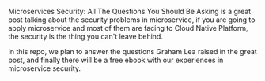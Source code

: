 
Microservices Security: All The Questions You Should Be Asking is a great post talking about the security problems in microservice, if you are going to apply microservice and most of them are facing to Cloud Native Platform, the security is the thing you can't leave behind.

In this repo, we plan to answer the questions Graham Lea raised in the great post, and finally there will be a free ebook with our experiences in microservice security.
